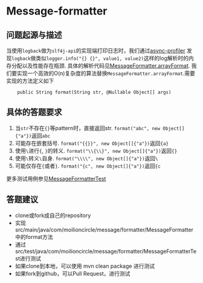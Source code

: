 # Message-formatter

## 问题起源与描述

当使用`logback`做为`slf4j-api`的实现端打印日志时，我们通过[async-profiler](https://github.com/jvm-profiling-tools/async-profiler) 发现`logback`做类似`logger.info("{} {}", value1, value2)`这样的log解析时的内存分配以及性能存在瓶颈.
具体的解析代码见[MessageFormatter.arrayFormat](https://github.com/qos-ch/slf4j/blob/master/slf4j-api/src/main/java/org/slf4j/helpers/MessageFormatter.java#L179). 我们要实现一个高效的O(n)复杂度的算法替换`MessageFormatter.arrayFormat`.需要实现的方法定义如下

```
	public String format(String str, @Nullable Object[] args)
```

## 具体的答题要求

1. 当`str`不存在`{}`等pattern时，直接返回str. `format("abc", new Object[]{"a"})`返回`abc`
2. 可能存在嵌套括号. `format("{{}}", new Object[]{"a"})`返回`{a}`
3. 使用`\`进行`{`, `}`的转义. `format("\\{\\}", new Object[]{"a"})`返回`{}`
3. 使用`\`转义`\`自身. `format("\\\\", new Object[]{"a"})`返回`\`
4. 可能仅存在`{`或者`}`. `format("{c", new Object[]{"a"})`返回`{c`

更多测试用例参见[MessageFormatterTest](https://github.com/moilioncircle/message-formatter/blob/master/src/test/java/com/moilioncircle/message/formatter/MessageFormatterTest.java)

## 答题建议

* clone或fork成自己的repository
* 实现src/main/java/com/moilioncircle/message/formatter/MessageFormatter中的format方法
* 通过src/test/java/com/moilioncircle/message/formatter/MessageFormatterTest进行测试
* 如果clone到本地，可以使用 mvn clean package 进行测试
* 如果fork到github，可以Pull Request，进行测试